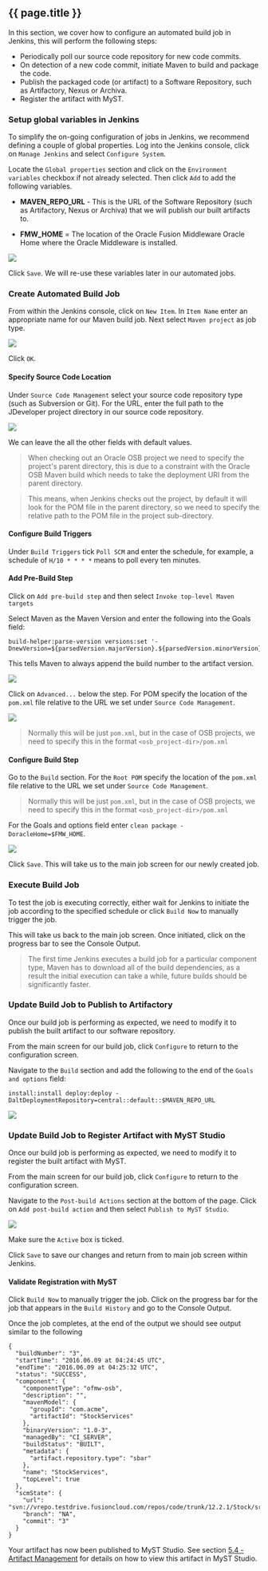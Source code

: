## {{ page.title }}

In this section, we cover how to configure an automated build job in Jenkins, this will perform the following steps:
* Periodically poll our source code repository for new code commits.
* On detection of a new code commit, initiate Maven to build and package the code.
* Publish the packaged code (or artifact) to a Software Repository, such as Artifactory, Nexus or Archiva.
* Register the artifact with MyST.


### Setup global variables in Jenkins
To simplify the on-going configuration of jobs in Jenkins, we recommend defining a couple of global properties. Log into the Jenkins console, click on `Manage Jenkins` and select `Configure System`.

Locate the `Global properties` section and click on the `Environment variables` checkbox if not already selected. Then click `Add` to add the following variables. 

* **MAVEN_REPO_URL** -  This is the URL of the Software Repository (such as Artifactory, Nexus or Archiva) that we will publish our built artifacts to.

* **FMW_HOME** = The location of the Oracle Fusion Middleware Oracle Home where the Oracle Middleware is installed.

![](img/jenkinsConfigureGlobalProperties.png)

Click `Save`. We will re-use these variables later in our automated jobs.

### Create Automated Build Job
From within the Jenkins console, click on `New Item`. In `Item Name` enter an appropriate name for our Maven build job. Next select `Maven project` as job type.

![](img/jenkinsNewItem.png)

Click `OK`.

#### Specify Source Code Location
Under `Source Code Management` select your source code repository type (such as  Subversion or Git). For the URL, enter the full path to the JDeveloper project directory in our source code repository.

![](img/jenkinsNewItemSourceCode.png)

We can leave the all the other fields with default values.

> When checking out an Oracle OSB project we need to specify the project's parent directory, this is due to a constraint with the Oracle OSB Maven build which needs to take the deployment URI from the parent directory. 

> This means, when Jenkins checks out the project, by default it will look for the POM file in the parent directory, so we need to specify the relative path to the POM file in the project sub-directory.


#### Configure Build Triggers
Under `Build Triggers` tick `Poll SCM` and enter the schedule, for example, a schedule of `H/10 * * * *` means to poll every ten minutes.

#### Add Pre-Build Step
Click on `Add pre-build step` and then select `Invoke top-level Maven targets`

Select Maven as the Maven Version and enter the following into the Goals field:

```
build-helper:parse-version versions:set '-DnewVersion=${parsedVersion.majorVersion}.${parsedVersion.minorVersion}-${BUILD_NUMBER}'
``` 
This tells Maven to always append the build number to the artifact version.

![](img/jenkinsNewItemPreStep.png)

Click on `Advanced...` below the step. For POM specify the location of the `pom.xml` file relative to the URL we set under `Source Code Management`. 

![](img/jenkinsNewItemPreStepPom.png)

> Normally this will be just `pom.xml`, but in the case of OSB projects, we need to specify this in the format `<osb_project-dir>/pom.xml`

#### Configure Build Step
Go to the `Build` section. For the `Root POM` specify the location of the `pom.xml` file relative to the URL we set under `Source Code Management`.

> Normally this will be just `pom.xml`, but in the case of OSB projects, we need to specify this in the format `<osb_project-dir>/pom.xml`

For the Goals and options field enter `clean package -DoracleHome=$FMW_HOME`.

![](img/jenkinsNewItemBuildStep.png)

Click `Save`. This will take us to the main job screen for our newly created job.

### Execute Build Job
To test the job is executing correctly, either wait for Jenkins to initiate the job according to the specified schedule or click `Build Now` to manually trigger the job.

This will take us back to the main job screen.
Once initiated, click on the progress bar to see the Console Output.

> The first time Jenkins executes a build job for a particular component type, Maven has to download all of the build dependencies, as a result the initial execution can take a while, future builds should be significantly faster.

### Update Build Job to Publish to Artifactory
Once our build job is performing as expected, we need to modify it to publish the built artifact to our software repository.

From the main screen for our build job, click `Configure` to return to the configuration screen. 

Navigate to the `Build` section and add the following to the end of the `Goals and options` field:

```
install:install deploy:deploy - DaltDeploymentRepository=central::default::$MAVEN_REPO_URL
```

![](img/jenkinsNewItemPublishStep.png)

### Update Build Job to Register Artifact with MyST Studio
Once our build job is performing as expected, we need to modify it to register the built artifact with MyST.

From the main screen for our build job, click `Configure` to return to the configuration screen. 

Navigate to the `Post-build Actions` section at the bottom of the page. Click on `Add post-build action` and then select `Publish to MyST Studio`.

![](img/jenkinsNewItemPublishToMyST.png)

Make sure the `Active` box is ticked.

Click `Save` to save our changes and return from to main job screen within Jenkins. 

#### Validate Registration with MyST
Click `Build Now` to manually trigger the job. Click on the progress bar for the job that appears in the `Build History` and go to the Console Output.

Once the job completes, at the end of the output we should see output similar to the following
```
{
  "buildNumber": "3",
  "startTime": "2016.06.09 at 04:24:45 UTC",
  "endTime": "2016.06.09 at 04:25:32 UTC",
  "status": "SUCCESS",
  "component": {
    "componentType": "ofmw-osb",
    "description": "",
    "mavenModel": {
      "groupId": "com.acme",
      "artifactId": "StockServices"
    },
    "binaryVersion": "1.0-3",
    "managedBy": "CI_SERVER",
    "buildStatus": "BUILT",
    "metadata": {
      "artifact.repository.type": "sbar"
    },
    "name": "StockServices",
    "topLevel": true
  },
  "scmState": {
    "url": "svn://vrepo.testdrive.fusioncloud.com/repos/code/trunk/12.2.1/Stock/src/osb",
    "branch": "NA",
    "commit": "3"
  }
}
```
Your artifact has now been published to MyST Studio. See section [5.4 - Artifact Management]() for details on how to view this artifact in MyST Studio.